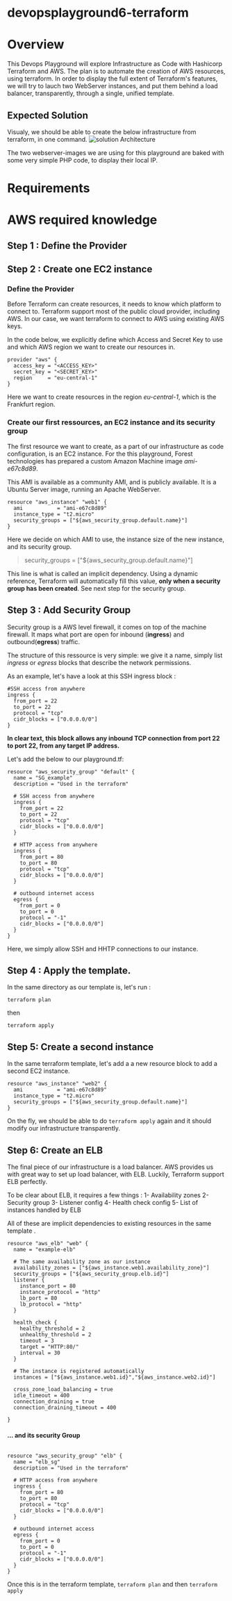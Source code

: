 # devopsplayground6-terraform


# Overview
This Devops Playground will explore Infrastructure as Code with Hashicorp Terraform and  AWS. The plan is to automate the creation of AWS resources, using terraform.  In order to display the full extent of Terraform's features, we will try to lauch two WebServer instances, and put them behind a load balancer, transparently, through a single, unified template.

## Expected Solution
Visualy, we should be able to create the below infrastructure from terraform, in one command. 
![solution Architecture](./schema.png?raw=true "Two Webservers behind a Load Balancer")

The two webserver-images we are using for this playground are baked with some very simple PHP code, to display their local IP.
# Requirements

# AWS required knowledge

## Step 1 : Define the Provider

## Step 2 : Create one EC2 instance

### Define the Provider

Before Terraform can create resources, it needs to know which platform to connect to.
Terraform support most of the public cloud provider, including AWS.
In our case,  we want terraform to connect to AWS using existing AWS keys.

In the code below, we explicitly define which  Access and Secret Key to use and which AWS region we want to create our resources in.

```
provider "aws" {
  access_key = "<ACCESS_KEY>"
  secret_key = "<SECRET_KEY>"
  region     = "eu-central-1"
}
```
Here we want to  create resources in the region *eu-central-1*, which is the Frankfurt region.

### Create our first ressources, an EC2 instance and its security group
The first resource we want to create, as a part of our infrastructure as code configuration, is an EC2 instance.
For the this playground, Forest technologies has prepared a custom Amazon Machine image *ami-e67c8d89*.

This AMI is available as a community AMI, and is publicly available. It is a Ubuntu Server image, running an Apache WebServer.


```
resource "aws_instance" "web1" {
  ami           = "ami-e67c8d89"
  instance_type = "t2.micro"
  security_groups = ["${aws_security_group.default.name}"]
}
```

Here we decide on which AMI to use, the instance size of the new instance, and its security group.

>security_groups = ["${aws_security_group.default.name}"]

This line is what is called an implicit dependency. Using a dynamic reference, Terraform will automatically fill this value, **only when a security group has been created**.
See next step for the security group.

## Step 3 : Add Security Group

Security group is a AWS level firewall, it comes on top of the machine firewall.
It maps what port are open for inbound (**ingress**) and outbound(**egress**) traffic.

The structure of this ressource is very simple:  we give it a name, simply list _ingress_ or _egress_ blocks that describe the network permissions.

As an example, let's have a look at this SSH ingress block :
```
#SSH access from anywhere
ingress {
  from_port = 22
  to_port = 22
  protocol = "tcp"
  cidr_blocks = ["0.0.0.0/0"]
}
```
**In clear text, this block allows any inbound TCP connection from port 22 to port 22, from  any target IP address.**

Let's add the below to our playground.tf:
```
resource "aws_security_group" "default" {
  name = "SG_example"
  description = "Used in the terraform"

  # SSH access from anywhere
  ingress {
    from_port = 22
    to_port = 22
    protocol = "tcp"
    cidr_blocks = ["0.0.0.0/0"]
  }

  # HTTP access from anywhere
  ingress {
    from_port = 80
    to_port = 80
    protocol = "tcp"
    cidr_blocks = ["0.0.0.0/0"]
  }

  # outbound internet access
  egress {
    from_port = 0
    to_port = 0
    protocol = "-1"
    cidr_blocks = ["0.0.0.0/0"]
  }
}
```
Here, we simply allow SSH and HHTP connections to our instance.


## Step 4 : Apply the template.

In the same directory as our template is, let's run :


`terraform plan`

then

`terraform apply`



## Step 5: Create a second instance
In the same terraform template, let's add a a new resource block to add a second EC2 instance.

```
resource "aws_instance" "web2" {
  ami           = "ami-e67c8d89"
  instance_type = "t2.micro"
  security_groups = ["${aws_security_group.default.name}"]
}
```

On the fly, we should be able to do `terraform apply` again and it should modify our infrastructure transparently.

## Step 6: Create an ELB

The final piece of our infrastructure is a load balancer. AWS provides us with great way to set up load balancer, with ELB.
Luckily, Terraform support ELB perfectly.

To be clear about ELB, it requires  a few things :
1- Availability zones
2- Security group
3- Listener config
4- Health check config
5- List of instances handled by ELB

All of these are implicit dependencies to existing resources in the same template .


```
resource "aws_elb" "web" {
  name = "example-elb"

  # The same availability zone as our instance
  availability_zones = ["${aws_instance.web1.availability_zone}"]
  security_groups = ["${aws_security_group.elb.id}"]
  listener {
    instance_port = 80
    instance_protocol = "http"
    lb_port = 80
    lb_protocol = "http"
  }

  health_check {
    healthy_threshold = 2
    unhealthy_threshold = 2
    timeout = 3
    target = "HTTP:80/"
    interval = 30
  }

  # The instance is registered automatically
  instances = ["${aws_instance.web1.id}","${aws_instance.web2.id}"]

  cross_zone_load_balancing = true
  idle_timeout = 400
  connection_draining = true
  connection_draining_timeout = 400

}
```
#### ... and its security Group
```

resource "aws_security_group" "elb" {
  name = "elb_sg"
  description = "Used in the terraform"

  # HTTP access from anywhere
  ingress {
    from_port = 80
    to_port = 80
    protocol = "tcp"
    cidr_blocks = ["0.0.0.0/0"]
  }

  # outbound internet access
  egress {
    from_port = 0
    to_port = 0
    protocol = "-1"
    cidr_blocks = ["0.0.0.0/0"]
  }
}
```

Once this is in the terraform template, `terraform plan` and then `terraform apply`
